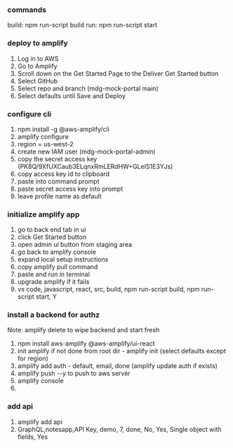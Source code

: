 ### commands
build: npm run-script build
run: npm run-script start

### deploy to amplify
1. Log in to AWS
2. Go to Amplify
3. Scroll down on the Get Started Page to the Deliver Get Started button
4. Select GitHub
5. Select repo and branch (mdg-mock-portal main)
6. Select defaults until Save and Deploy

### configure cli
1. npm install -g @aws-amplify/cli
2. amplify configure
3. region = us-west-2
4. create new IAM user (mdg-mock-portal-admin)
5. copy the secret access key (PK8Q/9XfUXCaub3ELqnxRmLERdHW+GLeIS1E3YJs)
6. copy access key id to clipboard
7. paste into command prompt
8. paste secret access key into prompt
9. leave profile name as default

### initialize amplify app
1. go to back end tab in ui
2. click Get Started button
3. open admin ui button from staging area
4. go back to amplify console
5. expand local setup instructions
6. copy amplify pull command
7. paste and run in terminal
8. upgrade amplify if it fails
9. vs code, javascript, react, src, build, npm run-script build, npm run-script start, Y

### install a backend for authz
Note: amplify delete to wipe backend and start fresh
1. npm install aws-amplify @aws-amplify/ui-react
2. init amplify if not done from root dir - amplify init (select defaults except for region)
3. amplify add auth - default, email, done (amplify update auth if exists)
4. amplify push --y to push to aws server
5. amplify console
6. 

### add api
1. amplify add api
2. GraphQL,notesapp,API Key, demo, 7, done, No, Yes, Single object with fields, Yes
